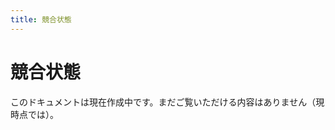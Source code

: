 ```yaml
---
title: 競合状態
---
```


# 競合状態

<docs-warning>
  このドキュメントは現在作成中です。まだご覧いただける内容はありません（現時点では）。
</docs-warning> 

